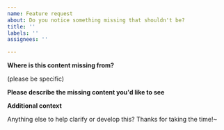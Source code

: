 ```yaml
---
name: Feature request
about: Do you notice something missing that shouldn't be?
title: ''
labels: ''
assignees: ''

---
```


**Where is this content missing from?**

(please be specific)

**Please describe the missing content you'd like to see**



**Additional context**

Anything else to help clarify or develop this? Thanks for taking the time!~
